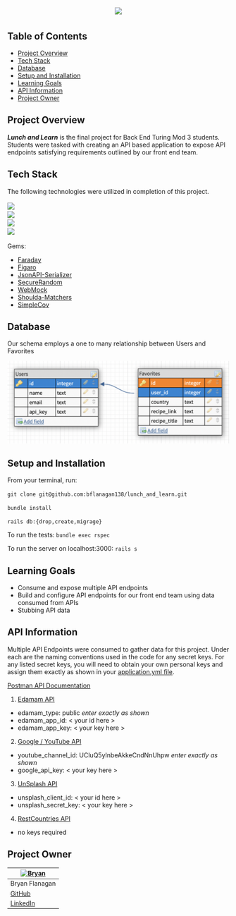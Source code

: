 <h1 align="center">
  <img src="https://www.personifyleadership.com/wp-content/uploads/2017/05/Lunch-and-Learn.png">
</h1>

## Table of Contents

- [Project Overview](#project-overview)
- [Tech Stack](#tech-stack)
- [Database](#database)
- [Setup and Installation](#setup-and-installation)
- [Learning Goals](#learning-goals)
- [API Information](#api-information) 
- [Project Owner](#project-owner)

## Project Overview

**_Lunch and Learn_** is the final project for Back End Turing Mod 3 students. Students were tasked with creating an API based application to expose API endpoints satisfying requirements outlined by our front end team.

## Tech Stack
The following technologies were utilized in completion of this project.<br><br>
<img src="https://img.shields.io/badge/Ruby_on_Rails-CC0000?style=for-the-badge&logo=ruby-on-rails&logoColor=white"><br>
<img src="https://img.shields.io/badge/PostgreSQL-316192?style=for-the-badge&logo=postgresql&logoColor=white"><br>
<img src="https://img.shields.io/badge/GitHub-100000?style=for-the-badge&logo=github&logoColor=white"><br>
<img src="https://img.shields.io/badge/Postman-FF6C37?style=for-the-badge&logo=Postman&logoColor=white">

Gems: 
- [Faraday](https://github.com/lostisland/faraday)
- [Figaro](https://github.com/laserlemon/figaro)
- [JsonAPI-Serializer](https://github.com/jsonapi-serializer/jsonapi-serializer)
- [SecureRandom](https://github.com/ruby/securerandom)
- [WebMock](https://github.com/bblimke/webmock)
- [Shoulda-Matchers](https://github.com/thoughtbot/shoulda-matchers)
- [SimpleCov](https://github.com/simplecov-ruby/simplecov)
 
## Database
Our schema employs a one to many relationship between Users and Favorites
<p align="center">
  <img width="800" src="https://github.com/bflanagan138/image_repo/blob/77306a5bebcfc6f9701a07724696eb2f1c38fd26/lunch_and_learn_schema.png">
</p>

## Setup and Installation

From your terminal, run:

```git clone git@github.com:bflanagan138/lunch_and_learn.git```

```bundle install```

```rails db:{drop,create,migrage}```

To run the tests: ```bundle exec rspec```

To run the server on localhost:3000: ```rails s```

## Learning Goals

- Consume and expose multiple API endpoints
- Build and configure API endpoints for our front end team using data consumed from APIs
- Stubbing API data

## API Information
Multiple API Endpoints were consumed to gather data for this project. Under each are the naming conventions used in the code for any secret keys. For any listed secret keys, you will need to obtain your own personal keys and assign them exactly as shown in your [application.yml file](https://github.com/laserlemon/figaro). 

[Postman API Documentation](https://documenter.getpostman.com/view/25516850/2s93JqT5VV)

1. [Edamam API](https://developer.edamam.com/edamam-docs-recipe-api)
  - edamam_type: public *enter exactly as shown*
  - edamam_app_id: < your id here >
  - edamam_app_key: < your key here >
2. [Google / YouTube API](https://developers.google.com/youtube/v3)
  - youtube_channel_id: UCluQ5yInbeAkkeCndNnUhpw *enter exactly as shown*
  - google_api_key: < your key here >
3. [UnSplash API](https://unsplash.com/developers)
  - unsplash_client_id: < your id here >
  - unsplash_secret_key: < your key here >
4. [RestCountries API](https://restcountries.com/#api-endpoints-v3)
  - no keys required

## Project Owner

| [<img alt="Bryan" width="75" src="https://media.licdn.com/dms/image/D5635AQHLsl9SWgJRJQ/profile-framedphoto-shrink_200_200/0/1677792669714?e=1678399200&v=beta&t=dcfkwSGIfADNuxlbqQVNkTGuKyMV-fNhPEKiBc3AEy0"/>](https://www.linkedin.com/in/bryanflanagan138/) | 
|----------- |
| Bryan Flanagan |
| [GitHub](https://github.com/bflanagan138) |
| [LinkedIn](https://www.linkedin.com/in/bryanflanagan138/) |
